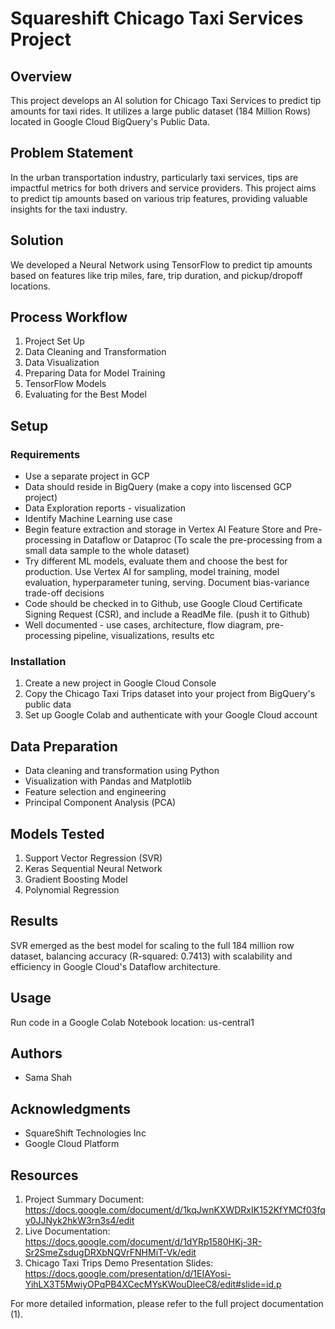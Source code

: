 # Squareshift Chicago Taxi Services Project

## Overview
This project develops an AI solution for Chicago Taxi Services to predict tip amounts for taxi rides. It utilizes a large public dataset (184 Million Rows) located in Google Cloud BigQuery's Public Data.

## Problem Statement
In the urban transportation industry, particularly taxi services, tips are impactful metrics for both drivers and service providers. This project aims to predict tip amounts based on various trip features, providing valuable insights for the taxi industry.

## Solution
We developed a Neural Network using TensorFlow to predict tip amounts based on features like trip miles, fare, trip duration, and pickup/dropoff locations.

## Process Workflow
1. Project Set Up
2. Data Cleaning and Transformation
3. Data Visualization
4. Preparing Data for Model Training
5. TensorFlow Models
6. Evaluating for the Best Model

## Setup
### Requirements
- Use a separate project in GCP
- Data should reside in BigQuery (make a copy into liscensed GCP project)
- Data Exploration reports - visualization
- Identify Machine Learning use case
- Begin feature extraction and storage in Vertex AI Feature Store and Pre-processing in Dataflow or Dataproc (To scale the pre-processing from a small data sample to the whole dataset)
- Try different ML models, evaluate them and choose the best for production. Use Vertex AI for sampling, model training, model evaluation, hyperparameter tuning, serving. Document bias-variance trade-off decisions
- Code should be checked in to Github, use Google Cloud Certificate Signing Request (CSR), and include a ReadMe file. (push it to Github)
- Well documented - use cases, architecture, flow diagram, pre-processing pipeline, visualizations, results etc

### Installation
1. Create a new project in Google Cloud Console
2. Copy the Chicago Taxi Trips dataset into your project from BigQuery's public data
3. Set up Google Colab and authenticate with your Google Cloud account

## Data Preparation
- Data cleaning and transformation using Python
- Visualization with Pandas and Matplotlib
- Feature selection and engineering
- Principal Component Analysis (PCA)

## Models Tested
1. Support Vector Regression (SVR)
2. Keras Sequential Neural Network
3. Gradient Boosting Model
4. Polynomial Regression

## Results
SVR emerged as the best model for scaling to the full 184 million row dataset, balancing accuracy (R-squared: 0.7413) with scalability and efficiency in Google Cloud's Dataflow architecture.

## Usage
Run code in a Google Colab Notebook
location: us-central1

## Authors
- Sama Shah

## Acknowledgments
- SquareShift Technologies Inc
- Google Cloud Platform

## Resources
1. Project Summary Document: https://docs.google.com/document/d/1kqJwnKXWDRxIK152KfYMCf03fqy0JJNyk2hkW3rn3s4/edit
2. Live Documentation: https://docs.google.com/document/d/1dYRp1580HKj-3R-Sr2SmeZsdugDRXbNQVrFNHMiT-Vk/edit
3. Chicago Taxi Trips Demo Presentation Slides: https://docs.google.com/presentation/d/1EIAYosi-YihLX3T5MwiyOPqPB4XCecMYsKWouDleeC8/edit#slide=id.p

For more detailed information, please refer to the full project documentation (1).
